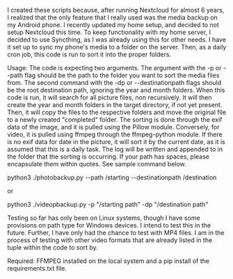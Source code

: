 I created these scripts because, after running Nextcloud for almost 6 years, I realized that the only feature that I really used was the media backup on my Android phone. I recently updated my home setup, and decided to not setup Nextcloud this time. To keep functionality with my home server, I decided to use Syncthing, as I was already using this for other needs. I have it set up to sync my phone's media to a folder on the server. Then, as a daily cron job, this code is run to sort it into the proper folders.

Usage: The code is expecting two arguments. The argument with the -p or --path flag should be the path to the folder you want to sort the media files from. The second command with the -dp or --destinationpath flags should be the root destination path, ignoring the year and month folders. When this code is run, it will search for all picture files, non recursively. It will then create the year and month folders in the target directory, if not yet present. Then, it will copy the files to the respective folders and move the original file to a newly created "completed" folder. The sorting is done through the exif data of the image, and it is pulled using the Pillow module. Conversely, for video, it is pulled using ffmpeg through the ffmpeg-python module. If there is no exif data for date in the picture, it will sort it by the current date, as it is assumed that this is a daily task. The log will be written and appended to in the folder that the sorting is occurring. If your path has spaces, please encapsulate them within quotes. See sample command below.

python3 ./photobackup.py --path /starting --destinationpath /destination

or

python3 ./videopbackup.py -p "/starting path" -dp "/destination path"

Testing so far has only been on Linux systems, though I have some provisions on path type for Windows devices. I intend to test this in the future. Further, I have only had the chance to test with MP4 files. I am in the process of testing with other video formats that are already listed in the tuple within the code to sort by.

Required: FFMPEG installed on the local system and a pip install of the requirements.txt file.